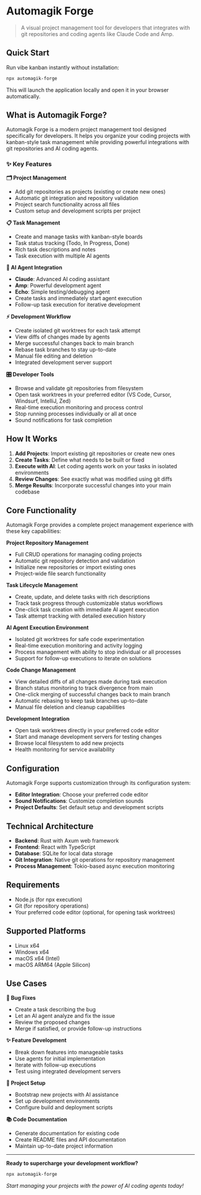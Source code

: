 # Automagik Forge

> A visual project management tool for developers that integrates with git repositories and coding agents like Claude Code and Amp.

## Quick Start

Run vibe kanban instantly without installation:

```bash
npx automagik-forge
```

This will launch the application locally and open it in your browser automatically.

## What is Automagik Forge?

Automagik Forge is a modern project management tool designed specifically for developers. It helps you organize your coding projects with kanban-style task management while providing powerful integrations with git repositories and AI coding agents.

### ✨ Key Features

**🗂️ Project Management**
- Add git repositories as projects (existing or create new ones)
- Automatic git integration and repository validation
- Project search functionality across all files
- Custom setup and development scripts per project

**📋 Task Management**
- Create and manage tasks with kanban-style boards
- Task status tracking (Todo, In Progress, Done)
- Rich task descriptions and notes
- Task execution with multiple AI agents

**🤖 AI Agent Integration**
- **Claude**: Advanced AI coding assistant
- **Amp**: Powerful development agent
- **Echo**: Simple testing/debugging agent
- Create tasks and immediately start agent execution
- Follow-up task execution for iterative development

**⚡ Development Workflow**
- Create isolated git worktrees for each task attempt
- View diffs of changes made by agents
- Merge successful changes back to main branch
- Rebase task branches to stay up-to-date
- Manual file editing and deletion
- Integrated development server support

**🎛️ Developer Tools**
- Browse and validate git repositories from filesystem
- Open task worktrees in your preferred editor (VS Code, Cursor, Windsurf, IntelliJ, Zed)
- Real-time execution monitoring and process control
- Stop running processes individually or all at once
- Sound notifications for task completion

## How It Works

1. **Add Projects**: Import existing git repositories or create new ones
2. **Create Tasks**: Define what needs to be built or fixed
3. **Execute with AI**: Let coding agents work on your tasks in isolated environments
4. **Review Changes**: See exactly what was modified using git diffs
5. **Merge Results**: Incorporate successful changes into your main codebase

## Core Functionality

Automagik Forge provides a complete project management experience with these key capabilities:

**Project Repository Management**
- Full CRUD operations for managing coding projects
- Automatic git repository detection and validation  
- Initialize new repositories or import existing ones
- Project-wide file search functionality

**Task Lifecycle Management**
- Create, update, and delete tasks with rich descriptions
- Track task progress through customizable status workflows
- One-click task creation with immediate AI agent execution
- Task attempt tracking with detailed execution history

**AI Agent Execution Environment**
- Isolated git worktrees for safe code experimentation
- Real-time execution monitoring and activity logging
- Process management with ability to stop individual or all processes
- Support for follow-up executions to iterate on solutions

**Code Change Management**
- View detailed diffs of all changes made during task execution
- Branch status monitoring to track divergence from main
- One-click merging of successful changes back to main branch
- Automatic rebasing to keep task branches up-to-date
- Manual file deletion and cleanup capabilities

**Development Integration**
- Open task worktrees directly in your preferred code editor
- Start and manage development servers for testing changes
- Browse local filesystem to add new projects
- Health monitoring for service availability

## Configuration

Automagik Forge supports customization through its configuration system:

- **Editor Integration**: Choose your preferred code editor
- **Sound Notifications**: Customize completion sounds
- **Project Defaults**: Set default setup and development scripts

## Technical Architecture

- **Backend**: Rust with Axum web framework
- **Frontend**: React with TypeScript
- **Database**: SQLite for local data storage
- **Git Integration**: Native git operations for repository management
- **Process Management**: Tokio-based async execution monitoring

## Requirements

- Node.js (for npx execution)
- Git (for repository operations)
- Your preferred code editor (optional, for opening task worktrees)

## Supported Platforms

- Linux x64
- Windows x64
- macOS x64 (Intel)
- macOS ARM64 (Apple Silicon)

## Use Cases

**🔧 Bug Fixes**
- Create a task describing the bug
- Let an AI agent analyze and fix the issue
- Review the proposed changes
- Merge if satisfied, or provide follow-up instructions

**✨ Feature Development**
- Break down features into manageable tasks
- Use agents for initial implementation
- Iterate with follow-up executions
- Test using integrated development servers

**🚀 Project Setup**
- Bootstrap new projects with AI assistance
- Set up development environments
- Configure build and deployment scripts

**📚 Code Documentation**
- Generate documentation for existing code
- Create README files and API documentation
- Maintain up-to-date project information

---

**Ready to supercharge your development workflow?**

```bash
npx automagik-forge
```

*Start managing your projects with the power of AI coding agents today!*
